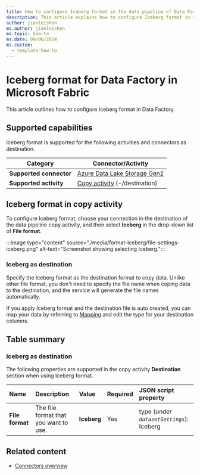 ```yaml
---
title: How to configure Iceberg format in the data pipeline of Data Factory in Microsoft Fabric
description: This article explains how to configure Iceberg format in the data pipeline of Data Factory in Microsoft Fabric.
author: jianleishen
ms.author: jianleishen
ms.topic: how-to
ms.date: 09/06/2024
ms.custom:
  - template-how-to
---
```


# Iceberg format for Data Factory in Microsoft Fabric

This article outlines how to configure Iceberg format in Data Factory.

## Supported capabilities

Iceberg format is supported for the following activities and connectors as destination.

| Category | Connector/Activity |
|---|---|
| **Supported connector** | [Azure Data Lake Storage Gen2](connector-azure-data-lake-storage-gen2-copy-activity.md) |
| **Supported activity** | [Copy activity](copy-data-activity.md) (-/destination) |

## Iceberg format in copy activity

To configure Iceberg format, choose your connection in the destination of the data pipeline copy activity, and then select **Iceberg** in the drop-down list of **File format**.

:::image type="content" source="./media/format-iceberg/file-settings-iceberg.png" alt-text="Screenshot showing selecting Iceberg.":::

### Iceberg as destination

Specify the Iceberg format as the destination format to copy data. Unlike other file format, you don't need to specify the file name when coping data to the destination, and the service will generate the file names automatically.

If you apply Iceberg format and the destination file is auto created, you can map your data by referring to [Mapping](copy-data-activity.md#configure-your-mappings-under-mapping-tab) and edit the type for your destination columns.

## Table summary

### Iceberg as destination

The following properties are supported in the copy activity **Destination** section when using Iceberg format.

|Name |Description |Value|Required |JSON script property |
|:---|:---|:---|:---|:---|
| **File format**|The file format that you want to use.| **Iceberg**|Yes|type (*under `datasetSettings`*):<br>Iceberg |


## Related content

- [Connectors overview](connector-overview.md)
